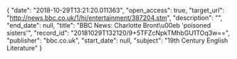 {
  "date": "2018-10-29T13:21:20.011363", 
  "open_access": true, 
  "target_url": "http://news.bbc.co.uk/1/hi/entertainment/387204.stm", 
  "description": "", 
  "end_date": null, 
  "title": "BBC News: Charlotte Bront\u00eb 'poisoned sisters'", 
  "record_id": "20181029T132120/9+5TFZcNpkTMhbGU1TOq3w==", 
  "publisher": "bbc.co.uk", 
  "start_date": null, 
  "subject": "19th Century English Literature"
}

